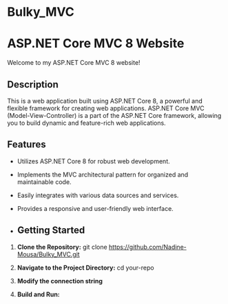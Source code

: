 # Bulky_MVC
# ASP.NET Core MVC 8 Website

Welcome to my ASP.NET Core MVC 8 website!

## Description

This is a web application built using ASP.NET Core 8, a powerful and flexible framework for creating web applications. ASP.NET Core MVC (Model-View-Controller) is a part of the ASP.NET Core framework, allowing you to build dynamic and feature-rich web applications.

## Features

- Utilizes ASP.NET Core 8 for robust web development.
- Implements the MVC architectural pattern for organized and maintainable code.
- Easily integrates with various data sources and services.
- Provides a responsive and user-friendly web interface.

- ## Getting Started

1. **Clone the Repository:**
   git clone https://github.com/Nadine-Mousa/Bulky_MVC.git

2. **Navigate to the Project Directory:**
   cd your-repo
3. **Modify the connection string**

4. **Build and Run:**


